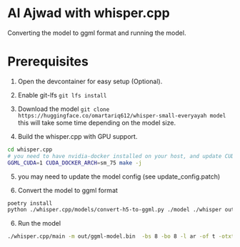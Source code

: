 # Al Ajwad with whisper.cpp

Converting the model to ggml format and running the model.

# Prerequisites

1. Open the devcontainer for easy setup (Optional).
2. Enable git-lfs `git lfs install`
3. Download the model `git clone https://huggingface.co/omartariq612/whisper-small-everyayah model` this will take some time depending on the model size.

4. Build the whisper.cpp with GPU support.
```bash
cd whisper.cpp
# you need to have nvidia-docker installed on your host, and update CUDA_DOCKER_ARCH to match your GPU architecture
GGML_CUDA=1 CUDA_DOCKER_ARCH=sm_75 make -j 
```

5. you may need to update the model config (see update_config.patch)

6. Convert the model to ggml format
```bash
poetry install
python ./whisper.cpp/models/convert-h5-to-ggml.py ./model ./whisper out
```

6. Run the model
```bash
./whisper.cpp/main -m out/ggml-model.bin  -bs 8 -bo 8 -l ar -of t -otxt -nt example.wav
```
